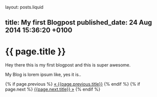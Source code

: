 layout: posts.liquid

title:   My first Blogpost
published_date:    24 Aug 2014 15:36:20 +0100
---
# {{ page.title }}

Hey there this is my first blogpost and this is super awesome.

My Blog is lorem ipsum like, yes it is..

{% if page.previous %}
   <a class="prev" href="/{{page.previous.permalink}}">&laquo; {{page.previous.title}}</a>
 {% endif %}
 {% if page.next %}
   <a class="next" href="/{{page.next.permalink}}">{{page.next.title}} &raquo;</a>
{% endif %}

